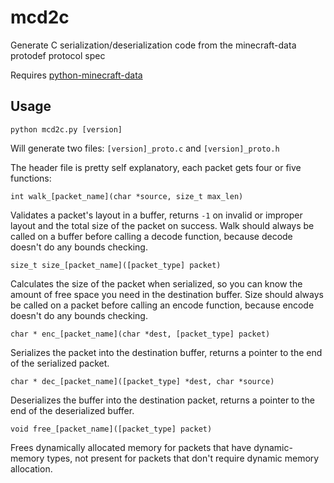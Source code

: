# mcd2c

Generate C serialization/deserialization code from the minecraft-data protodef protocol spec

Requires [python-minecraft-data](https://github.com/SpockBotMC/python-minecraft-data)

## Usage

`python mcd2c.py [version]`

Will generate two files: `[version]_proto.c` and `[version]_proto.h`

The header file is pretty self explanatory, each packet gets four or five functions:

`int walk_[packet_name](char *source, size_t max_len)`

Validates a packet's layout in a buffer, returns `-1` on invalid or improper layout and the total size of the packet on success. Walk should always be called on a buffer before calling a decode function, because decode doesn't do any bounds checking.

`size_t size_[packet_name]([packet_type] packet)`

Calculates the size of the packet when serialized, so you can know the amount of free space you need in the destination buffer. Size should always be called on a packet before calling an encode function, because encode doesn't do any bounds checking.

`char * enc_[packet_name](char *dest, [packet_type] packet)`

Serializes the packet into the destination buffer, returns a pointer to the end of the serialized packet.

`char * dec_[packet_name]([packet_type] *dest, char *source)`

Deserializes the buffer into the destination packet, returns a pointer to the end of the deserialized buffer.

`void free_[packet_name]([packet_type] packet)`

Frees dynamically allocated memory for packets that have dynamic-memory types, not present for packets that don't require dynamic memory allocation.
